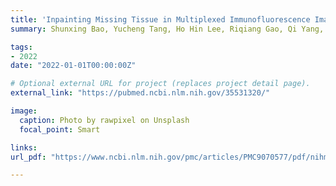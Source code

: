 ```yaml
---
title: 'Inpainting Missing Tissue in Multiplexed Immunofluorescence Imaging'
summary: Shunxing Bao, Yucheng Tang, Ho Hin Lee, Riqiang Gao, Qi Yang, Xin Yu, Sophie Chiron, Lori A. Coburn, Keith T. Wilson, Joseph T. Roland, Bennett A. Landman, **Yuankai Huo** <br> ***SPIE Medical Imaging*** **(2022)** 

tags:
- 2022
date: "2022-01-01T00:00:00Z"

# Optional external URL for project (replaces project detail page).
external_link: "https://pubmed.ncbi.nlm.nih.gov/35531320/"

image:
  caption: Photo by rawpixel on Unsplash
  focal_point: Smart

links:
url_pdf: "https://www.ncbi.nlm.nih.gov/pmc/articles/PMC9070577/pdf/nihms-1767094.pdf"

---
```

